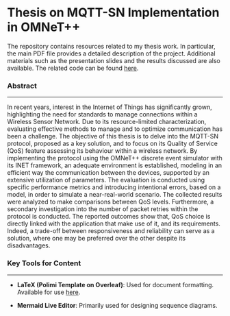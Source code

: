 # Thesis on MQTT-SN Implementation in OMNeT++

The repository contains resources related to my thesis work. In particular, the main PDF file provides a detailed description of the project.  Additional materials such as the presentation slides and the results discussed are also available. The related code can be found [here](https://github.com/taygumus/mqtt-sn-simulation).


### Abstract
---

In recent years, interest in the Internet of Things has significantly grown, highlighting the need for standards to manage connections within a Wireless Sensor Network. Due to its resource-limited characterization, evaluating effective methods to manage and to optimize communication has been a challenge.
The objective of this thesis is to delve into the MQTT-SN protocol, proposed as a key solution, and to focus on its Quality of Service (QoS) feature assessing its behaviour within a wireless network. By implementing the protocol using the OMNeT++ discrete event simulator with its INET framework, an adequate environment is established, modeling in an efficient way the communication between the devices, supported by an extensive utilization of parameters. The evaluation is conducted using specific performance metrics and introducing intentional errors, based on a model, in order to simulate a near-real-world scenario. The collected results were analyzed to make comparisons between QoS levels. Furthermore, a secondary investigation into the number of packet retries within the protocol is conducted. The reported outcomes show that, QoS choice is directly linked with the application that make use of it, and its requirements. Indeed, a trade-off between responsiveness and reliability can serve as a solution, where one may be preferred over the other despite its disadvantages.

###  Key Tools for Content
---

- **LaTeX (Polimi Template on Overleaf)**: Used for document formatting. Available for use [here](https://it.overleaf.com/latex/templates/classical-format-thesis-scuola-di-ingegneria-industriale-e-dellinformazione-politecnico-di-milano/cktbjgtqkryy).

- **Mermaid Live Editor**: Primarily used for designing sequence diagrams.
